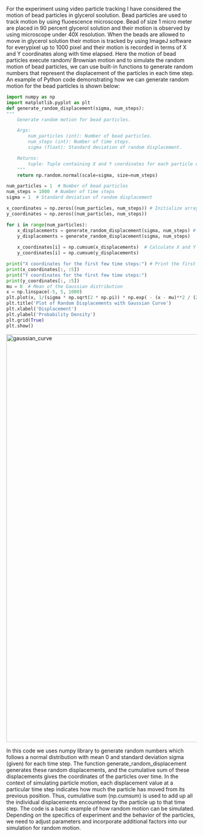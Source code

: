 For the experiment using video particle tracking I have considered the motion of bead particles in glycerol soolution. Bead particles are used to track motion by using 
fluoescence microscope. Bead of size 1 micro meter are placed in 90 percent glycerol solution and their motion is observed by using microscope under 40X resolution. When 
the beads are allowed to move in glycerol solution their motion is tracked by using ImageJ software for everypixel up to 1000 pixel and their motion is recorded in terms of 
X and Y coordinates along with time elapsed. Here the motion of bead particles execute random/ Brownian motion and to simulate the random motion of bead particles,
we can use built-in functions to generate random numbers that represent the displacement of the particles in each time step. An example of  Python code demonstrating 
how we can generate random motion for the bead particles is shown below:
```python
import numpy as np
import matplotlib.pyplot as plt
def generate_random_displacement(sigma, num_steps):
"""
    Generate random motion for bead particles.

    Args:
        num_particles (int): Number of bead particles.
        num_steps (int): Number of time steps.
        sigma (float): Standard deviation of random displacement.

    Returns:
        tuple: Tuple containing X and Y coordinates for each particle over time.
    """
    return np.random.normal(scale=sigma, size=num_steps)

num_particles = 1  # Number of bead particles
num_steps = 1000  # Number of time steps
sigma = 1  # Standard deviation of random displacement

x_coordinates = np.zeros((num_particles, num_steps)) # Initialize arrays to store X and Y coordinates
y_coordinates = np.zeros((num_particles, num_steps))

for i in range(num_particles):
    x_displacements = generate_random_displacement(sigma, num_steps) # Generate random motion for each particle
    y_displacements = generate_random_displacement(sigma, num_steps)
    
    x_coordinates[i] = np.cumsum(x_displacements)  # Calculate X and Y coordinates
    y_coordinates[i] = np.cumsum(y_displacements)

print("X coordinates for the first few time steps:") # Print the first few coordinates for demonstration.
print(x_coordinates[:, :5])
print("Y coordinates for the first few time steps:")
print(y_coordinates[:, :5])
mu = 0  # Mean of the Gaussian distribution 
x = np.linspace(-5, 5, 1000)
plt.plot(x, 1/(sigma * np.sqrt(2 * np.pi)) * np.exp( - (x - mu)**2 / (2 * sigma**2) ), linewidth=2, color='r') 
plt.title('Plot of Random Displacements with Gaussian Curve') 
plt.xlabel('Displacement')
plt.ylabel('Probability Density')
plt.grid(True)
plt.show()

```
<img width="1078" alt="gaussian_curve" src="https://github.com/ubsuny/VPT-CP2P2024/assets/72980895/618350a4-c3d1-43d2-882b-87f68a7f5fda">

 
 In this code we uses numpy library to generate random numbers which follows a normal distribution with mean 0 and standard deviation sigma (given) for each time step. The function generate_random_displacement generates these random displacements, and the cumulative sum of these displacements gives the coordinates of the particles over time. In the context of simulating particle motion, each displacement value at a particular time step indicates how much the particle has moved from its previous position. Thus, cumulative sum (np.cumsum) is used to add up all the individual displacements encountered by the particle up to that time step.
The code is a basic example of how random motion can be simulated. Depending on the specifics of  experiment and the behavior of the particles, we need to adjust parameters and incorporate additional factors into our simulation for random motion.


